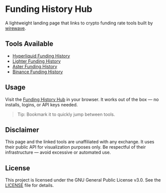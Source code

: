 # Funding History Hub

A lightweight landing page that links to crypto funding rate tools built by [wirewave](https://github.com/wirewave). 

## Tools Available

- [Hyperliquid Funding History](https://wirewave.github.io/Hyperliquid-Funding-History/)
- [Lighter Funding History](https://wirewave.github.io/Lighter-Funding-History/)
- [Aster Funding History](https://wirewave.github.io/Aster-Funding-History/)
- [Binance Funding History](https://wirewave.github.io/Binance-Funding-History/)

## Usage

Visit the [Funding History Hub](https://wirewave.github.io/Funding-History/) in your browser. It works out of the box — no installs, logins, or API keys needed.

> Tip: Bookmark it to quickly jump between tools.

## Disclaimer

This page and the linked tools are unaffiliated with any exchange. It uses their public API for visualization purposes only. Be respectful of their infrastructure — avoid excessive or automated use.

## License

This project is licensed under the GNU General Public License v3.0. See the [LICENSE](./LICENSE) file for details.
